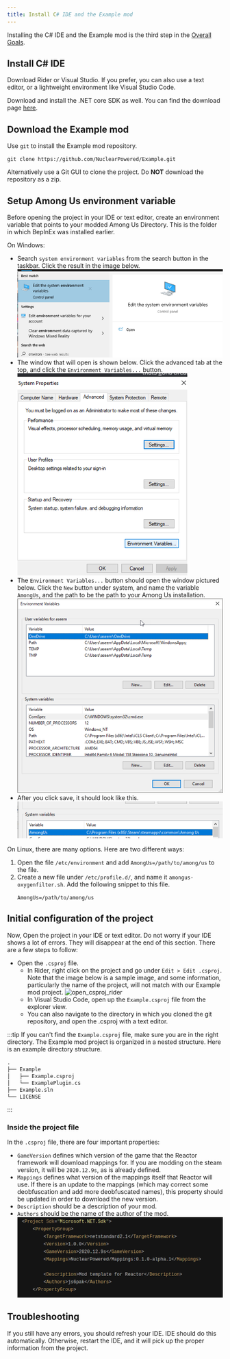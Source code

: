 ```yaml
---
title: Install C# IDE and the Example mod
---
```



Installing the C# IDE and the Example mod is the third step in the
[Overall Goals](/docs#overall-goals).


## Install C# IDE

Download Rider or Visual Studio. If you prefer, you can also use a text editor, or a
lightweight environment like Visual Studio Code.

Download and install the .NET core SDK as well. You can find the download page
[here](https://dotnet.microsoft.com/download/dotnet/5.0).

## Download the Example mod

Use `git` to install the Example mod repository.

```shell
git clone https://github.com/NuclearPowered/Example.git
```

Alternatively use a Git GUI to clone the project. Do **NOT** download the repository as
a zip.


## Setup Among Us environment variable

Before opening the project in your IDE or text editor, create an environment variable 
that points to your modded Among Us Directory. This is the folder in which BepInEx was 
installed earlier.

On Windows:
- Search `system environment variables` from the search button in the taskbar. Click the
  result in the image below.
  ![win_envvar_step1](/img/winenvvar1.png)
- The window that will open is shown below. Click the advanced tab at the top, and click the
  `Environment Variables...` button.
  ![win_envvar_step2](/img/winenvvar2.png)
- The `Environment Variables...` button should open the window pictured below. Click the `New` 
  button under system, and name the variable `AmongUs`, and the path to be the path to your 
  Among Us installation.
  ![win_envvar_step3](/img/winenvvar3.png)
- After you click save, it should look like this.
  ![win_envvar_step3](/img/winenvvar4.png)

On Linux, there are many options. Here are two different ways:
1.  Open the file `/etc/environment` and add `AmongUs=/path/to/among/us` to the file.
2.  Create a new file under `/etc/profile.d/`, and name it `amongus-oxygenfilter.sh`. Add the
    following snippet to this file.
    ```
    AmongUs=/path/to/among/us
    ```
   

## Initial configuration of the project

Now, Open the project in your IDE or text editor. Do not worry if your IDE shows a lot of
errors. They will disappear at the end of this section. There are a few steps to follow:

- Open the `.csproj` file.
  - In Rider, right click on the project and go under `Edit > Edit .csproj`. Note that the
    image below is a sample image, and some information, particularly the name of the
    project, will not match with our Example mod project.
    ![open_csproj_rider](https://i.stack.imgur.com/uj5yP.png)
  - In Visual Studio Code, open up the `Example.csproj` file from the explorer view.
  - You can also navigate to the directory in which you cloned the git repository,
    and open the .csproj with a text editor.

:::tip
If you can't find the `Example.csproj` file, make sure you are in the right directory.
The Example mod project is organized in a nested structure. Here is an example directory
structure.
```
.
├── Example
│   ├── Example.csproj
│   └── ExamplePlugin.cs
├── Example.sln
└── LICENSE
```
:::

### Inside the project file
In the `.csproj` file, there are four important properties:
  - `GameVersion` defines which version of the game that the Reactor framework will download
    mappings for. If you are modding on the steam version, it will be `2020.12.9s`, as is
    already defined.
  - `Mappings` defines what version of the mappings itself that Reactor will use. If there
    is an update to the mappings (which may correct some deobfuscation and add
    more deobfuscated names), this property should be updated in order to download the new
    version.
  - `Description` should be a description of your mod.
  - `Authors` should be the name of the author of the mod.
![Example mod csproj prop](/img/example_csproj_properties.png)


## Troubleshooting
If you still have any errors, you should refresh your IDE. IDE should do this
automatically. Otherwise, restart the IDE, and it will pick up the proper information
from the project.

